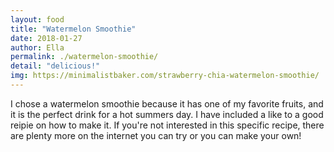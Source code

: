 ```yaml
---
layout: food
title: "Watermelon Smoothie"
date: 2018-01-27
author: Ella
permalink: ./watermelon-smoothie/
detail: "delicious!"
img: https://minimalistbaker.com/strawberry-chia-watermelon-smoothie/
---
```


I chose a watermelon smoothie because it has one of my favorite fruits, and it is the perfect drink for a hot summers day. I have included a like to a good reipie on how to make it. If you're not interested in this specific recipe, there are plenty more on the internet you can try or you can make your own!
